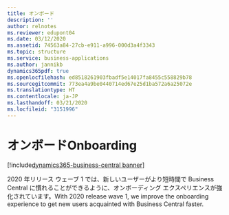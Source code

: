 ```yaml
---
title: オンボード
description: ''
author: relnotes
ms.reviewer: edupont04
ms.date: 03/12/2020
ms.assetid: 74563a84-27cb-e911-a996-000d3a4f3343
ms.topic: structure
ms.service: business-applications
ms.author: jannikb
dynamics365pdf: true
ms.openlocfilehash: ed8518261903fbadf5e14017fa8455c558829b78
ms.sourcegitcommit: 773ea4a9be0440714ed67e25d1ba572a6a25072e
ms.translationtype: HT
ms.contentlocale: ja-JP
ms.lasthandoff: 03/21/2020
ms.locfileid: "3151996"
---
```

# <a name="onboarding"></a><span data-ttu-id="2dfb4-102">オンボード</span><span class="sxs-lookup"><span data-stu-id="2dfb4-102">Onboarding</span></span>

[!include[dynamics365-business-central banner](../includes/dynamics365-business-central.md)]

<!--structure start-->
<span data-ttu-id="2dfb4-103">2020 年リリース ウェーブ 1 では、新しいユーザーがより短時間で Business Central に慣れることができるように、オンボーディング エクスペリエンスが強化されています。</span><span class="sxs-lookup"><span data-stu-id="2dfb4-103">With 2020 release wave 1, we improve the onboarding experience to get new users acquainted with Business Central faster.</span></span>
<!--structure end-->



